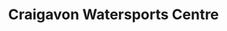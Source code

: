 ---
title: "Craigavon Watersports Centre"
address: "Craigavon Waterports Centre, 1 Lake Road, Craigavon, Co. Armagh, BT64 1AS"
tel: "+44 (0)28 3834 2669"
county: "Armagh"
category: "Sailing"
type: "Content"
lat: "54.449581146240234"
lng: "-6.383068561553955"
---